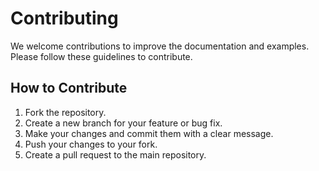 # Contributing

We welcome contributions to improve the documentation and examples. Please follow these guidelines to contribute.

## How to Contribute

1.  Fork the repository.
2.  Create a new branch for your feature or bug fix.
3.  Make your changes and commit them with a clear message.
4.  Push your changes to your fork.
5.  Create a pull request to the main repository.